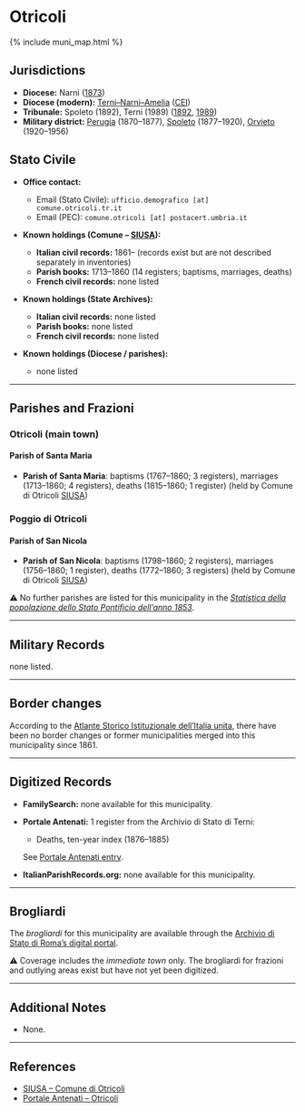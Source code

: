 # Otricoli

{% include muni_map.html %}

## Jurisdictions

* **Diocese:** Narni ([1873](https://www.google.it/books/edition/Il_libro_de_comuni_del_Regno_d_Italia_co/WF9mfeJJcDEC?gbpv=1))
* **Diocese (modern):** [Terni–Narni–Amelia](../dio/terni_narni_amelia.md) ([CEI](https://www.chiesacattolica.it/annuario-cei/ricerca-parrocchie/))
* **Tribunale:** Spoleto (1892), Terni (1989) ([1892](https://www.google.it/books/edition/Bollettino_ufficiale_del_Ministero_di_gr/kRXd4t5fK-0C?hl=en&gbpv=1&pg=PA457&printsec=frontcover), [1989](https://www.google.it/books/edition/Gazzetta_ufficiale_della_Repubblica_ital/-Z6nogg-qMQC?hl=en&gbpv=1&pg=RA8-PA38&printsec=frontcover))
* **Military district:** [Perugia](../mil/perugia.md) (1870–1877), [Spoleto](../mil/spoleto.md) (1877–1920), [Orvieto](../mil/spoleto.md) (1920–1956)

## Stato Civile

* **Office contact:**

  * Email (Stato Civile): `ufficio.demografico [at] comune.otricoli.tr.it`
  * Email (PEC): `comune.otricoli [at] postacert.umbria.it`

* **Known holdings (Comune – [SIUSA](https://siusa-archivi.cultura.gov.it/cgi-bin/siusa/pagina.pl?TipoPag=comparc&Chiave=309499)):**

  * **Italian civil records:** 1861– (records exist but are not described separately in inventories)
  * **Parish books:** 1713–1860 (14 registers; baptisms, marriages, deaths)
  * **French civil records:** none listed

* **Known holdings (State Archives):**

  * **Italian civil records:** none listed
  * **Parish books:** none listed
  * **French civil records:** none listed

* **Known holdings (Diocese / parishes):**

  * none listed

---

## Parishes and Frazioni

### Otricoli (main town)

#### Parish of Santa Maria

* **Parish of Santa Maria**: baptisms (1767–1860; 3 registers), marriages (1713–1860; 4 registers), deaths (1815–1860; 1 register) (held by Comune di Otricoli [SIUSA](https://siusa-archivi.cultura.gov.it/cgi-bin/siusa/pagina.pl?TipoPag=comparc&Chiave=309499))

### Poggio di Otricoli

#### Parish of San Nicola

* **Parish of San Nicola**: baptisms (1798–1860; 2 registers), marriages (1756–1860; 1 register), deaths (1772–1860; 3 registers) (held by Comune di Otricoli [SIUSA](https://siusa-archivi.cultura.gov.it/cgi-bin/siusa/pagina.pl?TipoPag=comparc&Chiave=309499))

⚠️ No further parishes are listed for this municipality in the *[Statistica della popolazione dello Stato Pontificio dell’anno 1853](https://www.google.it/books/edition/Statistics_della_popolazione_dello_Stato/v6dCAQAAMAAJ)*.

---

## Military Records

none listed.

---

## Border changes

According to the [Atlante Storico Istituzionale dell’Italia unita](http://dati.san.beniculturali.it/asi/local/), there have been no border changes or former municipalities merged into this municipality since 1861.

---

## Digitized Records

* **FamilySearch:** none available for this municipality.

* **Portale Antenati:** 1 register from the Archivio di Stato di Terni:

  * Deaths, ten-year index (1876–1885)

  See [Portale Antenati entry](https://antenati.cultura.gov.it/ark:/12657/an_ua37840562/).

* **ItalianParishRecords.org:** none available for this municipality.

---

## Brogliardi

The *brogliardi* for this municipality are available through the [Archivio di Stato di Roma’s digital portal](https://imagoarchiviodistatoroma.cultura.gov.it/Gregoriano/s_brogliardi.php?Provincia=Spoleto&Denominazione=Otricoli).

⚠️ Coverage includes the *immediate town* only. The brogliardi for frazioni and outlying areas exist but have not yet been digitized.

---

## Additional Notes

* None.

---

## References

* [SIUSA – Comune di Otricoli](https://siusa-archivi.cultura.gov.it/cgi-bin/siusa/pagina.pl?TipoPag=comparc&Chiave=309499)
* [Portale Antenati – Otricoli](https://antenati.cultura.gov.it/ark:/12657/an_ua37840562/)
